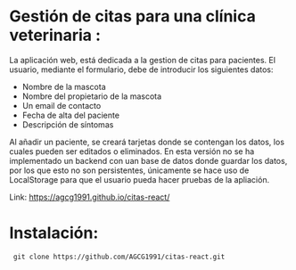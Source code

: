 # Gestión de citas para una clínica veterinaria :

 La aplicación web, está dedicada a la gestion de citas para pacientes. El usuario, mediante el formulario, debe de introducir los siguientes datos:
 
 
 - Nombre de la mascota
 - Nombre del propietario de la mascota
 - Un email de contacto
 - Fecha de alta del paciente
 - Descripción de síntomas

Al añadir un paciente, se creará tarjetas donde se contengan los datos, los cuales pueden ser editados o eliminados. En esta versión no se ha implementado un backend con uan base de datos donde guardar los datos, por los que esto no son persistentes, únicamente se hace uso de LocalStorage para que el usuario pueda hacer pruebas de la apliación.

Link: https://agcg1991.github.io/citas-react/

# Instalación: 



` git clone https://github.com/AGCG1991/citas-react.git`
